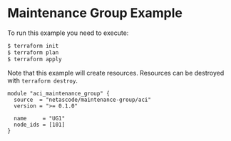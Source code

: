<!-- BEGIN_TF_DOCS -->
# Maintenance Group Example

To run this example you need to execute:

```bash
$ terraform init
$ terraform plan
$ terraform apply
```

Note that this example will create resources. Resources can be destroyed with `terraform destroy`.

```hcl
module "aci_maintenance_group" {
  source  = "netascode/maintenance-group/aci"
  version = ">= 0.1.0"

  name     = "UG1"
  node_ids = [101]
}
```
<!-- END_TF_DOCS -->